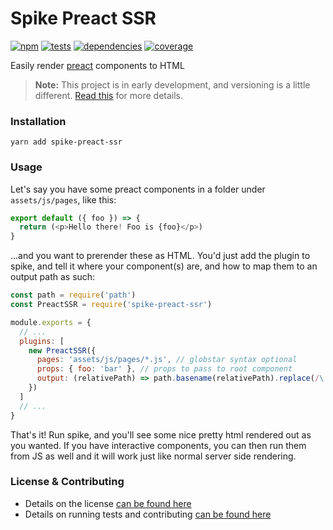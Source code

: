 # Spike Preact SSR

[![npm](https://img.shields.io/npm/v/spike-preact-ssr.svg?style=flat-square)](https://npmjs.com/package/spike-preact-ssr)
[![tests](https://img.shields.io/travis/static-dev/spike-preact-ssr.svg?style=flat-square)](https://travis-ci.org/static-dev/spike-preact-ssr?branch=master)
[![dependencies](https://img.shields.io/david/static-dev/spike-preact-ssr.svg?style=flat-square)](https://david-dm.org/static-dev/spike-preact-ssr)
[![coverage](https://img.shields.io/coveralls/static-dev/spike-preact-ssr.svg?style=flat-square)](https://coveralls.io/r/static-dev/spike-preact-ssr?branch=master)

Easily render [preact](https://github.com/developit/preact) components to HTML

> **Note:** This project is in early development, and versioning is a little different. [Read this](http://markup.im/#q4_cRZ1Q) for more details.

### Installation

`yarn add spike-preact-ssr`

### Usage

Let's say you have some preact components in a folder under `assets/js/pages`, like this:

```js
export default ({ foo }) => {
  return (<p>Hello there! Foo is {foo}</p>)
}
```

...and you want to prerender these as HTML. You'd just add the plugin to spike, and tell it where your component(s) are, and how to map them to an output path as such:

```js
const path = require('path')
const PreactSSR = require('spike-preact-ssr')

module.exports = {
  // ...
  plugins: [
    new PreactSSR({
      pages: 'assets/js/pages/*.js', // globstar syntax optional
      props: { foo: 'bar' }, // props to pass to root component
      output: (relativePath) => path.basename(relativePath).replace(/\.js$/, '.html') // by default it will map to its current location and just replace .js with .html
    })
  ]
  // ...
}
```

That's it! Run spike, and you'll see some nice pretty html rendered out as you wanted. If you have interactive components, you can then run them from JS as well and it will work just like normal server side rendering.

### License & Contributing

- Details on the license [can be found here](LICENSE.md)
- Details on running tests and contributing [can be found here](contributing.md)
